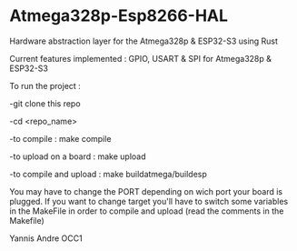# Atmega328p-Esp8266-HAL
Hardware abstraction layer for the Atmega328p &amp; ESP32-S3 using Rust

Current features implemented : GPIO, USART & SPI for Atmega328p & ESP32-S3

To run the project :

-git clone this repo

-cd <repo_name>

-to compile : make compile

-to upload on a board : make upload

-to compile and upload : make buildatmega/buildesp

You may have to change the PORT depending on wich port your board is plugged.
If you want to change target you'll have to switch some variables in the MakeFile in order to compile and upload (read the comments in the Makefile)

Yannis Andre OCC1
